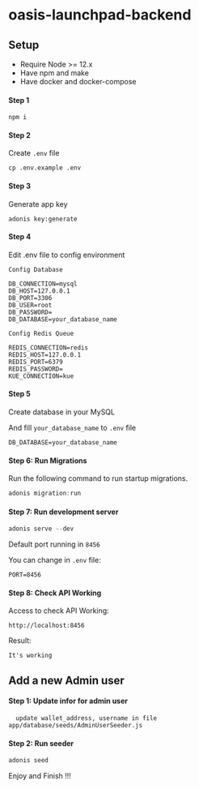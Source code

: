 # oasis-launchpad-backend

## Setup

  - Require Node >= 12.x 
  - Have npm and make
  - Have docker and docker-compose
#### Step 1
```
npm i
```


#### Step 2
Create ``.env`` file
```
cp .env.example .env
```



#### Step 3
Generate app key
```
adonis key:generate
```



#### Step 4
Edit .env file to config environment

``Config Database``
```
DB_CONNECTION=mysql
DB_HOST=127.0.0.1
DB_PORT=3306
DB_USER=root
DB_PASSWORD=
DB_DATABASE=your_database_name
```

``Config Redis Queue``
```
REDIS_CONNECTION=redis
REDIS_HOST=127.0.0.1
REDIS_PORT=6379
REDIS_PASSWORD=
KUE_CONNECTION=kue
```

#### Step 5

Create database in your MySQL

And fill ``your_database_name`` to ``.env`` file

```
DB_DATABASE=your_database_name
```

#### Step 6: Run Migrations

Run the following command to run startup migrations.

```js
adonis migration:run
```

#### Step 7: Run development server
```js
adonis serve --dev
```

Default port running in ``8456``

You can change in ``.env`` file:
```
PORT=8456
```

#### Step 8: Check API Working

Access to check API Working:
```
http://localhost:8456
```

Result:
```
It's working
```


## Add a new Admin user
#### Step 1: Update infor for admin user

```
  update wallet_address, username in file app/database/seeds/AdminUserSeeder.js

```
#### Step 2: Run seeder
```js
adonis seed
```

Enjoy and Finish !!!


